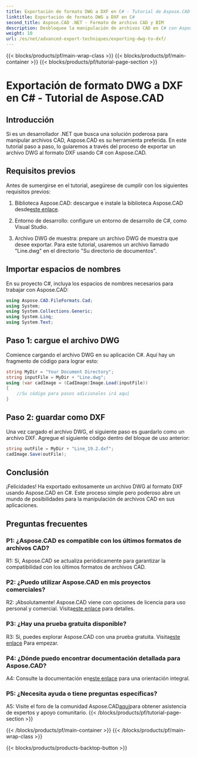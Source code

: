 ```yaml
---
title: Exportación de formato DWG a DXF en C# - Tutorial de Aspose.CAD
linktitle: Exportación de formato DWG a DXF en C#
second_title: Aspose.CAD .NET - Formato de archivo CAD y BIM
description: Desbloquee la manipulación de archivos CAD en C# con Aspose.CAD. Aprenda a exportar DWG a DXF sin esfuerzo. Siga nuestra guía paso a paso para una integración perfecta.
weight: 10
url: /es/net/advanced-export-techniques/exporting-dwg-to-dxf/
---
```


{{< blocks/products/pf/main-wrap-class >}}
{{< blocks/products/pf/main-container >}}
{{< blocks/products/pf/tutorial-page-section >}}

# Exportación de formato DWG a DXF en C# - Tutorial de Aspose.CAD

## Introducción

Si es un desarrollador .NET que busca una solución poderosa para manipular archivos CAD, Aspose.CAD es su herramienta preferida. En este tutorial paso a paso, lo guiaremos a través del proceso de exportar un archivo DWG al formato DXF usando C# con Aspose.CAD.

## Requisitos previos

Antes de sumergirse en el tutorial, asegúrese de cumplir con los siguientes requisitos previos:

1.  Biblioteca Aspose.CAD: descargue e instale la biblioteca Aspose.CAD desde[este enlace](https://releases.aspose.com/cad/net/).

2. Entorno de desarrollo: configure un entorno de desarrollo de C#, como Visual Studio.

3. Archivo DWG de muestra: prepare un archivo DWG de muestra que desee exportar. Para este tutorial, usaremos un archivo llamado "Line.dwg" en el directorio "Su directorio de documentos".

## Importar espacios de nombres

En su proyecto C#, incluya los espacios de nombres necesarios para trabajar con Aspose.CAD:

```csharp
using Aspose.CAD.FileFormats.Cad;
using System;
using System.Collections.Generic;
using System.Linq;
using System.Text;
```

## Paso 1: cargue el archivo DWG

Comience cargando el archivo DWG en su aplicación C#. Aquí hay un fragmento de código para lograr esto:

```csharp
string MyDir = "Your Document Directory";
string inputFile = MyDir + "Line.dwg";
using (var cadImage = (CadImage)Image.Load(inputFile))
{
    //Su código para pasos adicionales irá aquí
}
```

## Paso 2: guardar como DXF

Una vez cargado el archivo DWG, el siguiente paso es guardarlo como un archivo DXF. Agregue el siguiente código dentro del bloque de uso anterior:

```csharp
string outFile = MyDir + "Line_19.2.dxf";
cadImage.Save(outFile);
```

## Conclusión

¡Felicidades! Ha exportado exitosamente un archivo DWG al formato DXF usando Aspose.CAD en C#. Este proceso simple pero poderoso abre un mundo de posibilidades para la manipulación de archivos CAD en sus aplicaciones.

## Preguntas frecuentes

### P1: ¿Aspose.CAD es compatible con los últimos formatos de archivos CAD?

R1: Sí, Aspose.CAD se actualiza periódicamente para garantizar la compatibilidad con los últimos formatos de archivos CAD.

### P2: ¿Puedo utilizar Aspose.CAD en mis proyectos comerciales?

 R2: ¡Absolutamente! Aspose.CAD viene con opciones de licencia para uso personal y comercial. Visita[este enlace](https://purchase.aspose.com/buy) para detalles.

### P3: ¿Hay una prueba gratuita disponible?

 R3: Sí, puedes explorar Aspose.CAD con una prueba gratuita. Visita[este enlace](https://releases.aspose.com/) Para empezar.

### P4: ¿Dónde puedo encontrar documentación detallada para Aspose.CAD?

 A4: Consulte la documentación en[este enlace](https://reference.aspose.com/cad/net/) para una orientación integral.

### P5: ¿Necesita ayuda o tiene preguntas específicas?

 A5: Visite el foro de la comunidad Aspose.CAD[aquí](https://forum.aspose.com/c/cad/19)para obtener asistencia de expertos y apoyo comunitario.
{{< /blocks/products/pf/tutorial-page-section >}}

{{< /blocks/products/pf/main-container >}}
{{< /blocks/products/pf/main-wrap-class >}}

{{< blocks/products/products-backtop-button >}}
